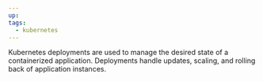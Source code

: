 ```yaml
---
up: 
tags:
  - kubernetes
---
```

Kubernetes deployments are used to manage the desired state of a
containerized application. Deployments handle updates, scaling, and
rolling back of application instances.